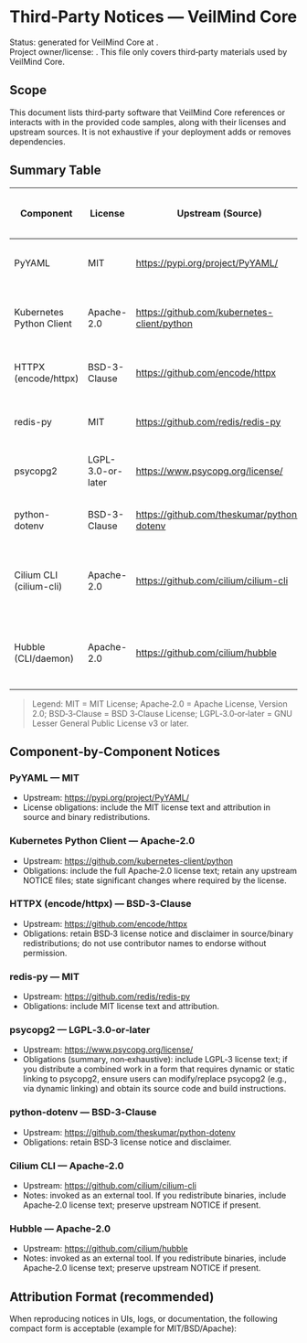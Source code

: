 # Third‑Party Notices — VeilMind Core

Status: generated for VeilMind Core at <UTC DATE>.  
Project owner/license: <FILL HERE>.  This file only covers third‑party materials used by VeilMind Core.

## Scope

This document lists third‑party software that VeilMind Core references or interacts with in the provided code samples, along with their licenses and upstream sources. It is not exhaustive if your deployment adds or removes dependencies.

## Summary Table

| Component                          | License            | Upstream (Source)                                | Notes / Obligations (non-exhaustive)                   |
|-----------------------------------|--------------------|--------------------------------------------------|--------------------------------------------------------|
| PyYAML                            | MIT                | https://pypi.org/project/PyYAML/                 | Preserve copyright & license notice in copies.         |
| Kubernetes Python Client          | Apache-2.0         | https://github.com/kubernetes-client/python      | Include Apache-2.0 text; retain/upstream NOTICEs.      |
| HTTPX (encode/httpx)              | BSD-3-Clause       | https://github.com/encode/httpx                  | Preserve copyright & license notice in copies.         |
| redis-py                          | MIT                | https://github.com/redis/redis-py                | Preserve copyright & license notice in copies.         |
| psycopg2                          | LGPL-3.0-or-later  | https://www.psycopg.org/license/                 | Provide LGPL text; allow relinking; convey source.     |
| python-dotenv                     | BSD-3-Clause       | https://github.com/theskumar/python-dotenv       | Preserve copyright & license notice in copies.         |
| Cilium CLI (cilium-cli)           | Apache-2.0         | https://github.com/cilium/cilium-cli             | Tool invoked externally; include Apache‑2.0 text if redistributed. |
| Hubble (CLI/daemon)               | Apache-2.0         | https://github.com/cilium/hubble                 | Tool invoked externally; include Apache‑2.0 text if redistributed. |

> Legend: MIT = MIT License; Apache‑2.0 = Apache License, Version 2.0; BSD‑3‑Clause = BSD 3‑Clause License; LGPL‑3.0‑or‑later = GNU Lesser General Public License v3 or later.

## Component‑by‑Component Notices

### PyYAML — MIT
- Upstream: https://pypi.org/project/PyYAML/  
- License obligations: include the MIT license text and attribution in source and binary redistributions.

### Kubernetes Python Client — Apache‑2.0
- Upstream: https://github.com/kubernetes-client/python  
- Obligations: include the full Apache‑2.0 license text; retain any upstream NOTICE files; state significant changes where required by the license.

### HTTPX (encode/httpx) — BSD‑3‑Clause
- Upstream: https://github.com/encode/httpx  
- Obligations: retain BSD‑3 license notice and disclaimer in source/binary redistributions; do not use contributor names to endorse without permission.

### redis‑py — MIT
- Upstream: https://github.com/redis/redis-py  
- Obligations: include MIT license text and attribution.

### psycopg2 — LGPL‑3.0‑or‑later
- Upstream: https://www.psycopg.org/license/  
- Obligations (summary, non‑exhaustive): include LGPL‑3 license text; if you distribute a combined work in a form that requires dynamic or static linking to psycopg2, ensure users can modify/replace psycopg2 (e.g., via dynamic linking) and obtain its source code and build instructions.

### python‑dotenv — BSD‑3‑Clause
- Upstream: https://github.com/theskumar/python-dotenv  
- Obligations: retain BSD‑3 license notice and disclaimer.

### Cilium CLI — Apache‑2.0
- Upstream: https://github.com/cilium/cilium-cli  
- Notes: invoked as an external tool. If you redistribute binaries, include Apache‑2.0 license text; preserve upstream NOTICE if present.

### Hubble — Apache‑2.0
- Upstream: https://github.com/cilium/hubble  
- Notes: invoked as an external tool. If you redistribute binaries, include Apache‑2.0 license text; preserve upstream NOTICE if present.

## Attribution Format (recommended)

When reproducing notices in UIs, logs, or documentation, the following compact form is acceptable (example for MIT/BSD/Apache):

